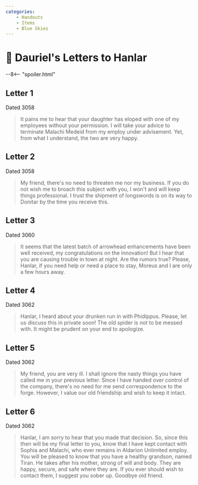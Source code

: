 ```yaml
---
categories:
    - Handouts
    - Items
    - Blue Skies
---
```

# 🔐 Dauriel's Letters to Hanlar

--8<-- "spoiler.html"

## Letter 1

Dated 3058

> It pains me to hear that your daughter has eloped with one of my employees without your permission. I will take your advice to terminate Malachi Medeid from my employ under advisement. Yet, from what I understand, the two are very happy.

## Letter 2

Dated 3058

> My friend, there's no need to threaten me nor my business. If you do not wish me to broach this subject with you, I won't and will keep things professional. I trust the shipment of longswords is on its way to Donitar by the time you receive this.

## Letter 3

Dated 3060

> It seems that the latest batch of arrowhead enhancements have been well received, my congratulations on the innovation! But I hear that you are causing trouble in town at night. Are the rumors true? Please, Hanlar, if you need help or need a place to stay, Moreus and I are only a few hours away.

## Letter 4

Dated 3062

> Hanlar, I heard about your drunken run in with Phidippus. Please, let us discuss this in private soon! The old spider is not to be messed with. It might be prudent on your end to apologize.

## Letter 5

Dated 3062

> My friend, you are very ill. I shall ignore the nasty things you have called me in your previous letter. Since I have handed over control of the company, there's no need for me send correspondence to the forge. However, I value our old friendship and wish to keep it intact.

## Letter 6

Dated 3062

> Hanlar, I am sorry to hear that you made that decision. So, since this then will be my final letter to you, know that I have kept contact with Sophia and Malachi, who ever remains in Aldarion Unlimited employ. You will be pleased to know that you have a healthy grandson, named Tiran. He takes after his mother, strong of will and body. They are happy, secure, and safe where they are. If you ever should wish to contact them, I suggest you sober up. Goodbye old friend.
